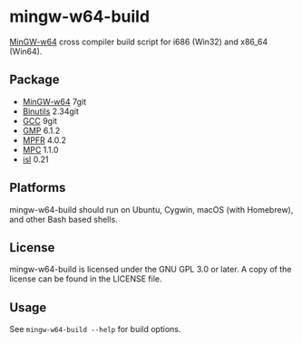 # mingw-w64-build
[MinGW-w64](https://mingw-w64.org) cross compiler build script for i686 (Win32) and x86_64 (Win64).

## Package
* [MinGW-w64](https://mingw-w64.org) 7git
* [Binutils](https://www.gnu.org/software/binutils/) 2.34git
* [GCC](https://gcc.gnu.org/) 9git
* [GMP](https://gmplib.org/) 6.1.2
* [MPFR](http://www.mpfr.org/) 4.0.2
* [MPC](http://www.multiprecision.org/mpc/) 1.1.0
* [isl](http://isl.gforge.inria.fr/) 0.21

## Platforms
mingw-w64-build should run on Ubuntu, Cygwin, macOS (with Homebrew), and other Bash based shells.

## License
mingw-w64-build is licensed under the GNU GPL 3.0 or later. A copy of the license can be found in the LICENSE file.

## Usage
See `mingw-w64-build --help` for build options.
